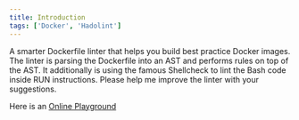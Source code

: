 ```yaml
---
title: Introduction
tags: ['Docker', 'Hadolint']
---
```


A smarter Dockerfile linter that helps you build best practice Docker images. The linter is parsing the Dockerfile into an AST and performs rules on top of the AST. It additionally is using the famous Shellcheck to lint the Bash code inside RUN instructions. Please help me improve the linter with your suggestions.

Here is an [Online Playground](https://hadolint.github.io/hadolint/)